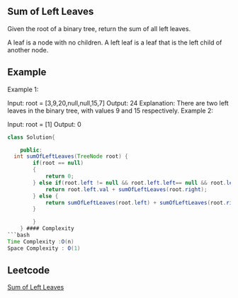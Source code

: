 ## Sum of Left Leaves
Given the root of a binary tree, return the sum of all left leaves.

A leaf is a node with no children. A left leaf is a leaf that is the left child of another node.

 
## Example 
Example 1:


Input: root = [3,9,20,null,null,15,7]
Output: 24
Explanation: There are two left leaves in the binary tree, with values 9 and 15 respectively.
Example 2:

Input: root = [1]
Output: 0
```java
class Solution{

	public:
  int sumOfLeftLeaves(TreeNode root) {
        if(root == null)
        {
            return 0;
        } else if(root.left != null && root.left.left== null && root.left.right == null){
            return root.left.val + sumOfLeftLeaves(root.right);
        } else {
            return sumOfLeftLeaves(root.left) + sumOfLeftLeaves(root.right);
        }

        }
    } #### Complexity
```bash
Time Complexity :O(n)
Space Complexity : O(1)
```
## Leetcode
[Sum of Left Leaves](https://leetcode.com/problems/sum-of-left-leaves/description/)
